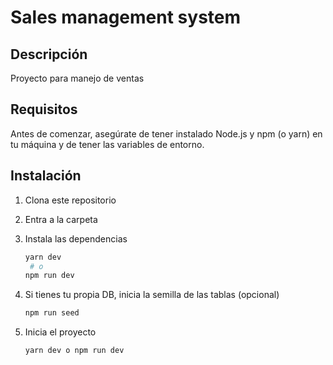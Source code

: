 # Sales management system

## Descripción

Proyecto para manejo de ventas

## Requisitos

Antes de comenzar, asegúrate de tener instalado Node.js y npm (o yarn) en tu máquina y de tener las variables de entorno.

## Instalación

1. Clona este repositorio

2. Entra a la carpeta

3. Instala las dependencias
   
   ````bash
   yarn dev
    # o
   npm run dev

4. Si tienes tu propia DB, inicia la semilla de las tablas (opcional)
   
   ````bash
   npm run seed

5. Inicia el proyecto
   
   ````bash
   yarn dev o npm run dev

